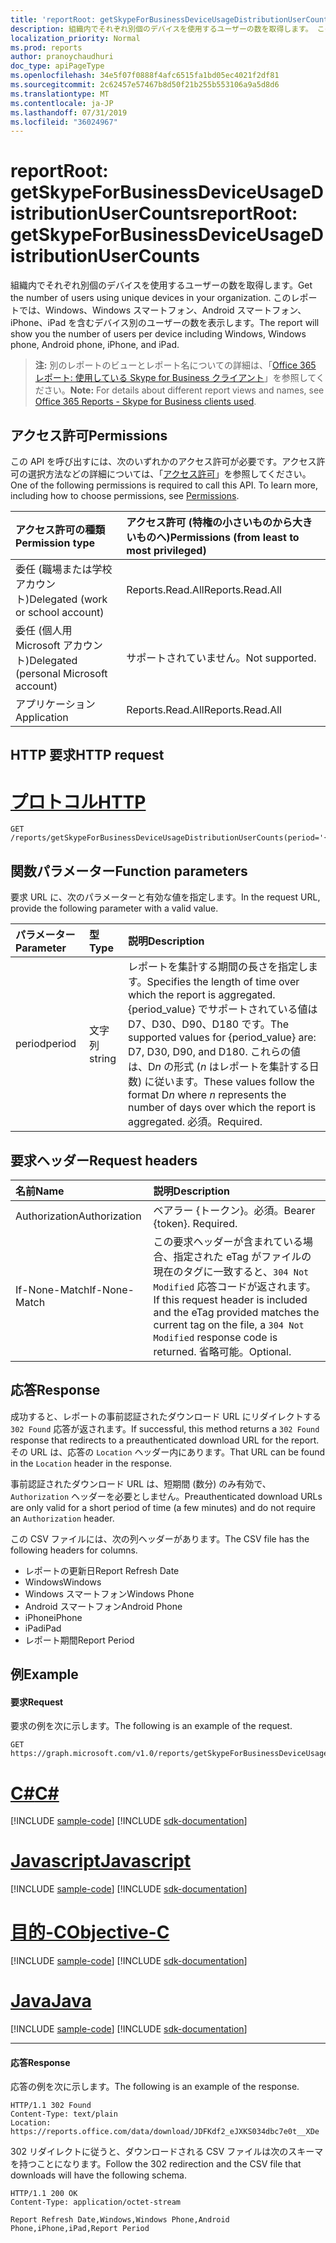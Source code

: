 ```yaml
---
title: 'reportRoot: getSkypeForBusinessDeviceUsageDistributionUserCounts'
description: 組織内でそれぞれ別個のデバイスを使用するユーザーの数を取得します。 このレポートでは、Windows、Windows スマートフォン、Android スマートフォン、iPhone、iPad を含むデバイス別のユーザーの数を表示します。
localization_priority: Normal
ms.prod: reports
author: pranoychaudhuri
doc_type: apiPageType
ms.openlocfilehash: 34e5f07f0888f4afc6515fa1bd05ec4021f2df81
ms.sourcegitcommit: 2c62457e57467b8d50f21b255b553106a9a5d8d6
ms.translationtype: MT
ms.contentlocale: ja-JP
ms.lasthandoff: 07/31/2019
ms.locfileid: "36024967"
---
```

# <a name="reportroot-getskypeforbusinessdeviceusagedistributionusercounts"></a><span data-ttu-id="3b9d2-104">reportRoot: getSkypeForBusinessDeviceUsageDistributionUserCounts</span><span class="sxs-lookup"><span data-stu-id="3b9d2-104">reportRoot: getSkypeForBusinessDeviceUsageDistributionUserCounts</span></span>

<span data-ttu-id="3b9d2-105">組織内でそれぞれ別個のデバイスを使用するユーザーの数を取得します。</span><span class="sxs-lookup"><span data-stu-id="3b9d2-105">Get the number of users using unique devices in your organization.</span></span> <span data-ttu-id="3b9d2-106">このレポートでは、Windows、Windows スマートフォン、Android スマートフォン、iPhone、iPad を含むデバイス別のユーザーの数を表示します。</span><span class="sxs-lookup"><span data-stu-id="3b9d2-106">The report will show you the number of users per device including Windows, Windows phone, Android phone, iPhone, and iPad.</span></span>

> <span data-ttu-id="3b9d2-107">**注:** 別のレポートのビューとレポート名についての詳細は、「[Office 365 レポート: 使用している Skype for Business クライアント](https://support.office.com/client/Skype-for-Business-clients-used-b9019c36-034f-40c7-acb0-c2a0400b03c3)」を参照してください。</span><span class="sxs-lookup"><span data-stu-id="3b9d2-107">**Note:** For details about different report views and names, see [Office 365 Reports - Skype for Business clients used](https://support.office.com/client/Skype-for-Business-clients-used-b9019c36-034f-40c7-acb0-c2a0400b03c3).</span></span>

## <a name="permissions"></a><span data-ttu-id="3b9d2-108">アクセス許可</span><span class="sxs-lookup"><span data-stu-id="3b9d2-108">Permissions</span></span>

<span data-ttu-id="3b9d2-p103">この API を呼び出すには、次のいずれかのアクセス許可が必要です。アクセス許可の選択方法などの詳細については、「[アクセス許可](/graph/permissions-reference)」を参照してください。</span><span class="sxs-lookup"><span data-stu-id="3b9d2-p103">One of the following permissions is required to call this API. To learn more, including how to choose permissions, see [Permissions](/graph/permissions-reference).</span></span>

| <span data-ttu-id="3b9d2-111">アクセス許可の種類</span><span class="sxs-lookup"><span data-stu-id="3b9d2-111">Permission type</span></span>                        | <span data-ttu-id="3b9d2-112">アクセス許可 (特権の小さいものから大きいものへ)</span><span class="sxs-lookup"><span data-stu-id="3b9d2-112">Permissions (from least to most privileged)</span></span> |
| :------------------------------------- | :--------------------------------------- |
| <span data-ttu-id="3b9d2-113">委任 (職場または学校アカウント)</span><span class="sxs-lookup"><span data-stu-id="3b9d2-113">Delegated (work or school account)</span></span>     | <span data-ttu-id="3b9d2-114">Reports.Read.All</span><span class="sxs-lookup"><span data-stu-id="3b9d2-114">Reports.Read.All</span></span>                         |
| <span data-ttu-id="3b9d2-115">委任 (個人用 Microsoft アカウント)</span><span class="sxs-lookup"><span data-stu-id="3b9d2-115">Delegated (personal Microsoft account)</span></span> | <span data-ttu-id="3b9d2-116">サポートされていません。</span><span class="sxs-lookup"><span data-stu-id="3b9d2-116">Not supported.</span></span>                           |
| <span data-ttu-id="3b9d2-117">アプリケーション</span><span class="sxs-lookup"><span data-stu-id="3b9d2-117">Application</span></span>                            | <span data-ttu-id="3b9d2-118">Reports.Read.All</span><span class="sxs-lookup"><span data-stu-id="3b9d2-118">Reports.Read.All</span></span>                         |

## <a name="http-request"></a><span data-ttu-id="3b9d2-119">HTTP 要求</span><span class="sxs-lookup"><span data-stu-id="3b9d2-119">HTTP request</span></span>


# <a name="httptabhttp"></a>[<span data-ttu-id="3b9d2-120">プロトコル</span><span class="sxs-lookup"><span data-stu-id="3b9d2-120">HTTP</span></span>](#tab/http)
<!-- { "blockType": "ignored" } --> 

```http
GET /reports/getSkypeForBusinessDeviceUsageDistributionUserCounts(period='{period_value}')
```

## <a name="function-parameters"></a><span data-ttu-id="3b9d2-121">関数パラメーター</span><span class="sxs-lookup"><span data-stu-id="3b9d2-121">Function parameters</span></span>

<span data-ttu-id="3b9d2-122">要求 URL に、次のパラメーターと有効な値を指定します。</span><span class="sxs-lookup"><span data-stu-id="3b9d2-122">In the request URL, provide the following parameter with a valid value.</span></span>

| <span data-ttu-id="3b9d2-123">パラメーター</span><span class="sxs-lookup"><span data-stu-id="3b9d2-123">Parameter</span></span> | <span data-ttu-id="3b9d2-124">型</span><span class="sxs-lookup"><span data-stu-id="3b9d2-124">Type</span></span>   | <span data-ttu-id="3b9d2-125">説明</span><span class="sxs-lookup"><span data-stu-id="3b9d2-125">Description</span></span>                              |
| :-------- | :----- | :--------------------------------------- |
| <span data-ttu-id="3b9d2-126">period</span><span class="sxs-lookup"><span data-stu-id="3b9d2-126">period</span></span>    | <span data-ttu-id="3b9d2-127">文字列</span><span class="sxs-lookup"><span data-stu-id="3b9d2-127">string</span></span> | <span data-ttu-id="3b9d2-128">レポートを集計する期間の長さを指定します。</span><span class="sxs-lookup"><span data-stu-id="3b9d2-128">Specifies the length of time over which the report is aggregated.</span></span> <span data-ttu-id="3b9d2-129">{period_value} でサポートされている値は D7、D30、D90、D180 です。</span><span class="sxs-lookup"><span data-stu-id="3b9d2-129">The supported values for {period_value} are: D7, D30, D90, and D180.</span></span> <span data-ttu-id="3b9d2-130">これらの値は、D*n* の形式 (*n* はレポートを集計する日数) に従います。</span><span class="sxs-lookup"><span data-stu-id="3b9d2-130">These values follow the format D*n* where *n* represents the number of days over which the report is aggregated.</span></span> <span data-ttu-id="3b9d2-131">必須。</span><span class="sxs-lookup"><span data-stu-id="3b9d2-131">Required.</span></span> |

## <a name="request-headers"></a><span data-ttu-id="3b9d2-132">要求ヘッダー</span><span class="sxs-lookup"><span data-stu-id="3b9d2-132">Request headers</span></span>

| <span data-ttu-id="3b9d2-133">名前</span><span class="sxs-lookup"><span data-stu-id="3b9d2-133">Name</span></span>          | <span data-ttu-id="3b9d2-134">説明</span><span class="sxs-lookup"><span data-stu-id="3b9d2-134">Description</span></span>                              |
| :------------ | :--------------------------------------- |
| <span data-ttu-id="3b9d2-135">Authorization</span><span class="sxs-lookup"><span data-stu-id="3b9d2-135">Authorization</span></span> | <span data-ttu-id="3b9d2-p105">ベアラー {トークン}。必須。</span><span class="sxs-lookup"><span data-stu-id="3b9d2-p105">Bearer {token}. Required.</span></span>                |
| <span data-ttu-id="3b9d2-138">If-None-Match</span><span class="sxs-lookup"><span data-stu-id="3b9d2-138">If-None-Match</span></span> | <span data-ttu-id="3b9d2-139">この要求ヘッダーが含まれている場合、指定された eTag がファイルの現在のタグに一致すると、`304 Not Modified` 応答コードが返されます。</span><span class="sxs-lookup"><span data-stu-id="3b9d2-139">If this request header is included and the eTag provided matches the current tag on the file, a `304 Not Modified` response code is returned.</span></span> <span data-ttu-id="3b9d2-140">省略可能。</span><span class="sxs-lookup"><span data-stu-id="3b9d2-140">Optional.</span></span> |

## <a name="response"></a><span data-ttu-id="3b9d2-141">応答</span><span class="sxs-lookup"><span data-stu-id="3b9d2-141">Response</span></span>

<span data-ttu-id="3b9d2-142">成功すると、レポートの事前認証されたダウンロード URL にリダイレクトする `302 Found` 応答が返されます。</span><span class="sxs-lookup"><span data-stu-id="3b9d2-142">If successful, this method returns a `302 Found` response that redirects to a preauthenticated download URL for the report.</span></span> <span data-ttu-id="3b9d2-143">その URL は、応答の `Location` ヘッダー内にあります。</span><span class="sxs-lookup"><span data-stu-id="3b9d2-143">That URL can be found in the `Location` header in the response.</span></span>

<span data-ttu-id="3b9d2-144">事前認証されたダウンロード URL は、短期間 (数分) のみ有効で、`Authorization` ヘッダーを必要としません。</span><span class="sxs-lookup"><span data-stu-id="3b9d2-144">Preauthenticated download URLs are only valid for a short period of time (a few minutes) and do not require an `Authorization` header.</span></span>

<span data-ttu-id="3b9d2-145">この CSV ファイルには、次の列ヘッダーがあります。</span><span class="sxs-lookup"><span data-stu-id="3b9d2-145">The CSV file has the following headers for columns.</span></span>

- <span data-ttu-id="3b9d2-146">レポートの更新日</span><span class="sxs-lookup"><span data-stu-id="3b9d2-146">Report Refresh Date</span></span>
- <span data-ttu-id="3b9d2-147">Windows</span><span class="sxs-lookup"><span data-stu-id="3b9d2-147">Windows</span></span>
- <span data-ttu-id="3b9d2-148">Windows スマートフォン</span><span class="sxs-lookup"><span data-stu-id="3b9d2-148">Windows Phone</span></span>
- <span data-ttu-id="3b9d2-149">Android スマートフォン</span><span class="sxs-lookup"><span data-stu-id="3b9d2-149">Android Phone</span></span>
- <span data-ttu-id="3b9d2-150">iPhone</span><span class="sxs-lookup"><span data-stu-id="3b9d2-150">iPhone</span></span>
- <span data-ttu-id="3b9d2-151">iPad</span><span class="sxs-lookup"><span data-stu-id="3b9d2-151">iPad</span></span>
- <span data-ttu-id="3b9d2-152">レポート期間</span><span class="sxs-lookup"><span data-stu-id="3b9d2-152">Report Period</span></span>

## <a name="example"></a><span data-ttu-id="3b9d2-153">例</span><span class="sxs-lookup"><span data-stu-id="3b9d2-153">Example</span></span>

#### <a name="request"></a><span data-ttu-id="3b9d2-154">要求</span><span class="sxs-lookup"><span data-stu-id="3b9d2-154">Request</span></span>

<span data-ttu-id="3b9d2-155">要求の例を次に示します。</span><span class="sxs-lookup"><span data-stu-id="3b9d2-155">The following is an example of the request.</span></span>

<!--{
  "blockType": "request",
  "isComposable": true,
  "name": "reportroot_getskypeforbusinessdeviceusagedistributionusercounts"
}-->

```http
GET https://graph.microsoft.com/v1.0/reports/getSkypeForBusinessDeviceUsageDistributionUserCounts(period='D7')
```
# <a name="ctabcsharp"></a>[<span data-ttu-id="3b9d2-156">C#</span><span class="sxs-lookup"><span data-stu-id="3b9d2-156">C#</span></span>](#tab/csharp)
[!INCLUDE [sample-code](../includes/snippets/csharp/reportroot-getskypeforbusinessdeviceusagedistributionusercounts-csharp-snippets.md)]
[!INCLUDE [sdk-documentation](../includes/snippets/snippets-sdk-documentation-link.md)]

# <a name="javascripttabjavascript"></a>[<span data-ttu-id="3b9d2-157">Javascript</span><span class="sxs-lookup"><span data-stu-id="3b9d2-157">Javascript</span></span>](#tab/javascript)
[!INCLUDE [sample-code](../includes/snippets/javascript/reportroot-getskypeforbusinessdeviceusagedistributionusercounts-javascript-snippets.md)]
[!INCLUDE [sdk-documentation](../includes/snippets/snippets-sdk-documentation-link.md)]

# <a name="objective-ctabobjc"></a>[<span data-ttu-id="3b9d2-158">目的-C</span><span class="sxs-lookup"><span data-stu-id="3b9d2-158">Objective-C</span></span>](#tab/objc)
[!INCLUDE [sample-code](../includes/snippets/objc/reportroot-getskypeforbusinessdeviceusagedistributionusercounts-objc-snippets.md)]
[!INCLUDE [sdk-documentation](../includes/snippets/snippets-sdk-documentation-link.md)]

# <a name="javatabjava"></a>[<span data-ttu-id="3b9d2-159">Java</span><span class="sxs-lookup"><span data-stu-id="3b9d2-159">Java</span></span>](#tab/java)
[!INCLUDE [sample-code](../includes/snippets/java/reportroot-getskypeforbusinessdeviceusagedistributionusercounts-java-snippets.md)]
[!INCLUDE [sdk-documentation](../includes/snippets/snippets-sdk-documentation-link.md)]

---


#### <a name="response"></a><span data-ttu-id="3b9d2-160">応答</span><span class="sxs-lookup"><span data-stu-id="3b9d2-160">Response</span></span>

<span data-ttu-id="3b9d2-161">応答の例を次に示します。</span><span class="sxs-lookup"><span data-stu-id="3b9d2-161">The following is an example of the response.</span></span>

<!-- {
  "blockType": "response",
  "truncated": true,
  "@odata.type": "microsoft.graph.report"
} -->

```http
HTTP/1.1 302 Found
Content-Type: text/plain
Location: https://reports.office.com/data/download/JDFKdf2_eJXKS034dbc7e0t__XDe
```

<span data-ttu-id="3b9d2-162">302 リダイレクトに従うと、ダウンロードされる CSV ファイルは次のスキーマを持つことになります。</span><span class="sxs-lookup"><span data-stu-id="3b9d2-162">Follow the 302 redirection and the CSV file that downloads will have the following schema.</span></span>

<!-- { "blockType": "ignored" } --> 

```http
HTTP/1.1 200 OK
Content-Type: application/octet-stream

Report Refresh Date,Windows,Windows Phone,Android Phone,iPhone,iPad,Report Period
```
<!-- uuid: 8fcb5dbc-d5aa-4681-8e31-b001d5168d79 
2015-10-25 14:57:30 UTC -->
<!-- {
  "type": "#page.annotation",
  "description": "Example",
  "keywords": "",
  "section": "documentation",
  "tocPath": "",
  "suppressions": [
  ]
}-->
